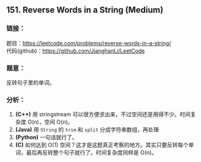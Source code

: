 ## 151. Reverse Words in a String (Medium)

### **链接**：
题目：https://leetcode.com/problems/reverse-words-in-a-string/  
代码(github)：https://github.com/JianghanLi/LeetCode

### **题意**：
反转句子里的单词。

### **分析**：

1. **(C++)** 用 stringstream 可以很方便求出来，不过空间还是用得不少。时间复杂度 O(n)，空间 O(n)。
2. **(Java)** 用 `String` 的 `trim` 和 `split` 分成字符串数组，再处理
3. **(Python)** 一句话就行了。
4. **(C)** 如何达到 O(1) 空间？这才是这题真正考察的地方。其实只要反转每个单词，最后再反转整个句子就行了。时间复杂度同样是 O(n)。

